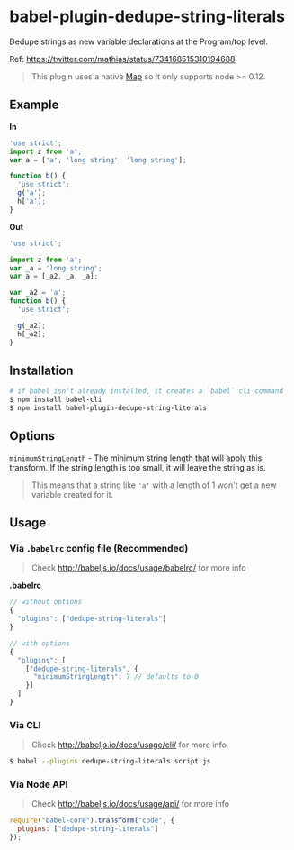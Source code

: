 # babel-plugin-dedupe-string-literals

Dedupe strings as new variable declarations at the Program/top level.

Ref: https://twitter.com/mathias/status/734168515310194688

> This plugin uses a native [Map](https://developer.mozilla.org/en-US/docs/Web/JavaScript/Reference/Global_Objects/Map) so it only supports node >= 0.12.

## Example

**In**

```js
'use strict';
import z from 'a';
var a = ['a', 'long string', 'long string'];

function b() {
  'use strict';
  g('a');
  h['a'];
}
```

**Out**

```js
'use strict';

import z from 'a';
var _a = 'long string';
var a = [_a2, _a, _a];

var _a2 = 'a';
function b() {
  'use strict';

  g(_a2);
  h[_a2];
}
```

## Installation

```sh
# if babel isn't already installed, it creates a `babel` cli command
$ npm install babel-cli
$ npm install babel-plugin-dedupe-string-literals
```

## Options

`minimumStringLength` - The minimum string length that will apply this transform. If the string length is too small, it will leave the string as is.

> This means that a string like `'a'` with a length of 1 won't get a new variable created for it.

## Usage

### Via `.babelrc` config file (Recommended)

> Check http://babeljs.io/docs/usage/babelrc/ for more info

**.babelrc**

```js
// without options
{
  "plugins": ["dedupe-string-literals"]
}

// with options
{
  "plugins": [
    ["dedupe-string-literals", {
      "minimumStringLength": 7 // defaults to 0
    }]
  ]
}
```

### Via CLI

> Check http://babeljs.io/docs/usage/cli/ for more info

```sh
$ babel --plugins dedupe-string-literals script.js
```

### Via Node API

> Check http://babeljs.io/docs/usage/api/ for more info

```javascript
require("babel-core").transform("code", {
  plugins: ["dedupe-string-literals"]
});
```
